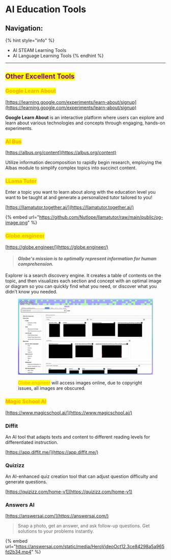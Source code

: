 # AI Education Tools

## Navigation:

{% hint style="info" %}
* AI STEAM Learning Tools
* AI Language Learning Tools
{% endhint %}



***

## <mark style="color:purple;">Other Excellent Tools</mark>

### <mark style="color:orange;">Google Learn About</mark>

[https://learning.google.com/experiments/learn-about/signup](https://learning.google.com/experiments/learn-about/signup)

**Google Learn About** is an interactive platform where users can explore and learn about various technologies and concepts through engaging, hands-on experiments.



### <mark style="color:orange;">AI Bus</mark>

[https://albus.org/content](https://albus.org/content)

Utilize information decomposition to rapidly begin research, employing the Albas module to simplify complex topics into succinct content.



### <mark style="color:orange;">LLama Tutor</mark>

Enter a topic you want to learn about along with the education level you want to be taught at and generate a personalized tutor tailored to you!

[https://llamatutor.together.ai/](https://llamatutor.together.ai/)

{% embed url="https://github.com/Nutlope/llamatutor/raw/main/public/og-image.png" %}

### <mark style="color:orange;">Globe.engineer</mark>

[https://globe.engineer/](https://globe.engineer/)

> #### _Globe's mission is to optimally represent information for human comprehension._

Explorer is a search discovery engine. It creates a table of contents on the topic, and then visualizes each section and concept with an optimal image or diagram so you can quickly find what you need, or discover what you didn't know you needed.

<figure><img src="../../../.gitbook/assets/engineer globe tiny.png" alt=""><figcaption><p><mark style="color:orange;">Globe.engineer</mark> will access images online, due to copyright issues, all images are obscured.</p></figcaption></figure>



### <mark style="color:orange;">Magic School AI</mark>

[https://www.magicschool.ai/](https://www.magicschool.ai/)



### Diffit

An AI tool that adapts texts and content to different reading levels for differentiated instruction.

[https://app.diffit.me/](https://app.diffit.me/)



### Quizizz

An AI-enhanced quiz creation tool that can adjust question difficulty and generate questions.

[https://quizizz.com/home-v1](https://quizizz.com/home-v1)



### Answers AI

[https://answersai.com/](https://answersai.com/)

> Snap a photo, get an answer, and ask follow-up questions. Get solutions to your problems instantly.

{% embed url="https://answersai.com/static/media/HeroVideoOct12.3ce84298a5a965fd2b34.mp4" %}

